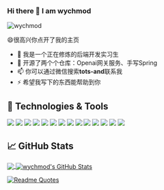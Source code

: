 ### Hi there 👋 I am wychmod
<p align=left> <img src=https://komarev.com/ghpvc/?username=wychmod alt=wychmod /> </p>
😄很高兴你点开了我的主页

- 🔭 我是一个正在修炼的后端开发实习生
- 🌱 开源了两个个仓库：Openai网关服务、手写Spring
- 📫 你可以通过微信搜索**tots-and**联系我
- ⚡ 希望我写下的东西能帮助到你

  
## 🔧 Technologies & Tools
![](https://img.shields.io/badge/OS-Linux-informational?style=flat&logo=linux&logoColor=white&color=2bbc8a)
![](https://img.shields.io/badge/Editor-IntelliJ_IDEA-informational?style=flat&logo=intellij-idea&logoColor=white&color=2bbc8a)
![](https://img.shields.io/badge/Editor-IntelliJ_PyCharm-informational?style=flat&logo=pycharm&logoColor=white&color=2bbc8a)
![](https://img.shields.io/badge/Code-Java-informational?style=flat&logo=Java&logoColor=white&color=2bbc8a)
![](https://img.shields.io/badge/Code-python-informational?style=flat&logo=python&logoColor=white&color=2bbc8a)
![](https://img.shields.io/badge/Code-Golang-informational?style=flat&logo=go&logoColor=white&color=2bbc8a)
![](https://img.shields.io/badge/Code-React-informational?style=flat&logo=react&logoColor=white&color=2bbc8a)
![](https://img.shields.io/badge/Code-JavaScript-informational?style=flat&logo=javascript&logoColor=white&color=2bbc8a)
![](https://img.shields.io/badge/Shell-Bash-informational?style=flat&logo=gnu-bash&logoColor=white&color=2bbc8a)
![](https://img.shields.io/badge/Tools-PostgreSQL-informational?style=flat&logo=postgresql&logoColor=white&color=2bbc8a)
![](https://img.shields.io/badge/Tools-MySQL-informational?style=flat&logo=mysql&logoColor=white&color=2bbc8a)
![](https://img.shields.io/badge/Tools-Redis-informational?style=flat&logo=redis&logoColor=white&color=2bbc8a)
![](https://img.shields.io/badge/Tools-Docker-informational?style=flat&logo=docker&logoColor=white&color=2bbc8a)
![](https://img.shields.io/badge/Tools-Kubernetes-informational?style=flat&logo=kubernetes&logoColor=white&color=2bbc8a)

## &#x1f4c8; GitHub Stats
<a href="https://github.com/wychmod">
  <img align="center" src="https://github-readme-stats.vercel.app/api/top-langs/?username=wychmod&hide=tcl,c,html&langs_count=3&theme=dark" />
</a>
<a href="https://github.com/wychmod">
  <img align="center" src="https://github-readme-stats.vercel.app/api?username=wychmod&show_icons=true&line_height=27&count_private=true&theme=dark" alt="wychmod's GitHub Stats" />
</a>


[![Readme Quotes](https://quotes-github-readme.vercel.app/api?type=horizontal&theme=dark)](https://github.com/piyushsuthar/github-readme-quotes)

<p></p>
